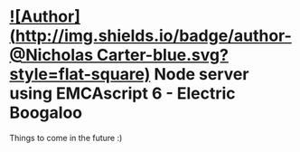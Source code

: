 [![Author](http://img.shields.io/badge/author-@Nicholas Carter-blue.svg?style=flat-square)](https://twitter.com/nicholas_c)
Node server using EMCAscript 6 - Electric Boogaloo
=====

Things to come in the future :)
